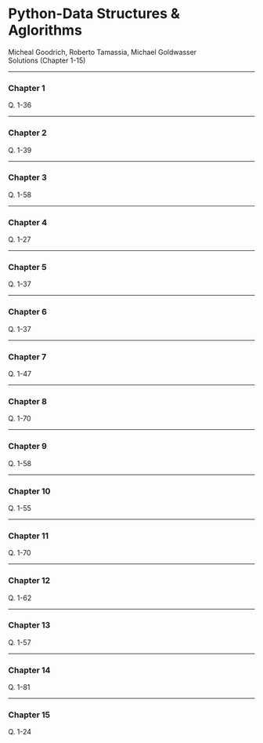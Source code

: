 # Python-Data Structures & Aglorithms
Micheal Goodrich, Roberto Tamassia, Michael Goldwasser\
Solutions (Chapter 1-15)

-----
### Chapter 1
Q. 1-36

-----
### Chapter 2
Q. 1-39

-----
### Chapter 3
Q. 1-58

-----
### Chapter 4
Q. 1-27

-----
### Chapter 5
Q. 1-37

-----
### Chapter 6
Q. 1-37

-----
### Chapter 7
Q. 1-47

-----
### Chapter 8
Q. 1-70

-----
### Chapter 9
Q. 1-58

-----
### Chapter 10
Q. 1-55

-----
### Chapter 11
Q. 1-70

-----
### Chapter 12
Q. 1-62

-----
### Chapter 13
Q. 1-57

-----
### Chapter 14
Q. 1-81

-----
### Chapter 15
Q. 1-24
